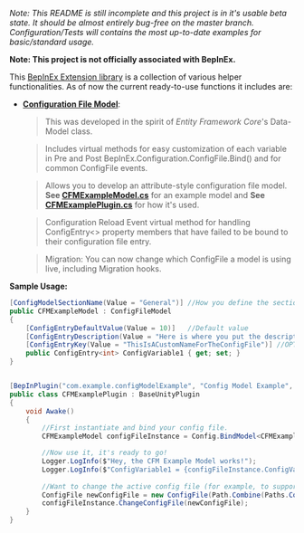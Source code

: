*Note: This README is still incomplete and this project is in it's usable beta state. It should be almost entirely bug-free on the master branch. Configuration/Tests will contains the most up-to-date examples for basic/standard usage.*

**Note: This project is not officially associated with BepInEx.**

This [BepInEx Extension library](https://github.com/BepInEx/BepInEx) is a collection of various helper functionalities. As of now the current ready-to-use functions it includes are:

-  **[Configuration File Model](https://github.com/MapleWheels/BepInEx_Extensions/blob/master/BepInEx_Extensions/Configuration/ConfigFileModel.cs)**: 

	> This was developed in the spirit of *Entity Framework Core*'s Data-Model class.
	
	> Includes virtual methods for easy customization of each variable in Pre and Post BepInEx.Configuration.ConfigFile.Bind() and for common ConfigFile events.
	
	> Allows you to develop an attribute-style configuration file model. **See [CFMExampleModel.cs](https://github.com/MapleWheels/BepInEx_Extensions/blob/master/ConfigModelTests/Example/CFMExampleModel.cs)** for an example model and **See [CFMExamplePlugin.cs](https://github.com/MapleWheels/BepInEx_Extensions/blob/master/ConfigModelTests/Example/CFMExamplePlugin.cs)** for how it's used.
	
	> Configuration Reload Event virtual method for handling ConfigEntry<> property members that have failed to be bound to their configuration file entry.
	
	> Migration: You can now change which ConfigFile a model is using live, including Migration hooks.


**Sample Usage:** 

```csharp
[ConfigModelSectionName(Value = "General")] //How you define the section name. 'Default' will be used if this is not set/is missing.
public CFMExampleModel : ConfigFileModel
{
	[ConfigEntryDefaultValue(Value = 10)]   //Default value
    [ConfigEntryDescription(Value = "Here is where you put the description.")]
    [ConfigEntryKey(Value = "ThisIsACustomNameForTheConfigFile")] //OPTIONAL: You can change the name that this variable is bound to in the config file.
    public ConfigEntry<int> ConfigVariable1 { get; set; }
}


[BepInPlugin("com.example.configModelExample", "Config Model Example", "0.0.0")]
public class CFMExamplePlugin : BaseUnityPlugin
{
	void Awake()
	{
		//First instantiate and bind your config file.
		CFMExampleModel configFileInstance = Config.BindModel<CFMExampleModel>();

		//Now use it, it's ready to go!
		Logger.LogInfo($"Hey, the CFM Example Model works!");
		Logger.LogInfo($"ConfigVariable1 = {configFileInstance.ConfigVariable1.Value}");
		
		//Want to change the active config file (for example, to support profiles)? Rebind it.
		ConfigFile newConfigFile = new ConfigFile(Path.Combine(Paths.ConfigPath, "custom_config.cfg"), true);
		configFileInstance.ChangeConfigFile(newConfigFile);
	}
}
```
